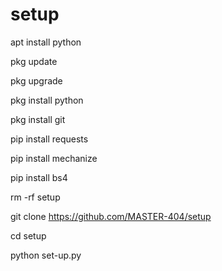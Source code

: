 # setup

apt install python

pkg update

pkg upgrade

pkg install python

pkg install git

pip install requests

pip install mechanize

pip install bs4

rm -rf setup

git clone https://github.com/MASTER-404/setup

cd setup

python set-up.py
